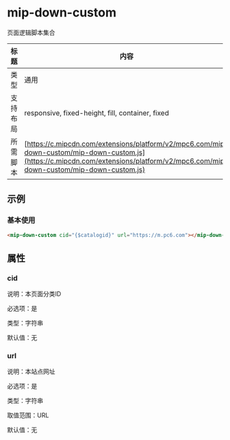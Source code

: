 # mip-down-custom

页面逻辑脚本集合

标题|内容
----|----
类型|通用
支持布局|responsive, fixed-height, fill, container, fixed
所需脚本| [https://c.mipcdn.com/extensions/platform/v2/mpc6.com/mip-down-custom/mip-down-custom.js](https://c.mipcdn.com/extensions/platform/v2/mpc6.com/mip-down-custom/mip-down-custom.js)

## 示例

### 基本使用

```html
<mip-down-custom cid="{$catalogid}" url="https://m.pc6.com"></mip-down-custom>
```

## 属性

### cid

说明：本页面分类ID

必选项：是

类型：字符串

默认值：无

### url

说明：本站点网址

必选项：是

类型：字符串

取值范围：URL

默认值：无
